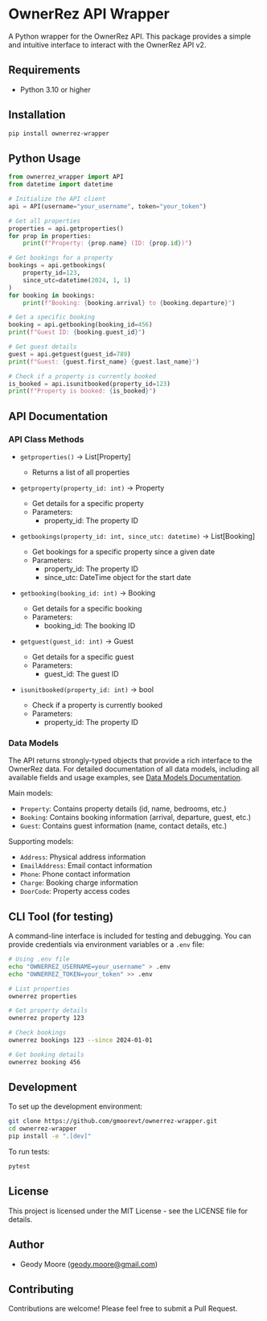 # OwnerRez API Wrapper

A Python wrapper for the OwnerRez API. This package provides a simple and intuitive interface to interact with the OwnerRez API v2.

## Requirements

- Python 3.10 or higher

## Installation

```bash
pip install ownerrez-wrapper
```

## Python Usage

```python
from ownerrez_wrapper import API
from datetime import datetime

# Initialize the API client
api = API(username="your_username", token="your_token")

# Get all properties
properties = api.getproperties()
for prop in properties:
    print(f"Property: {prop.name} (ID: {prop.id})")

# Get bookings for a property
bookings = api.getbookings(
    property_id=123,
    since_utc=datetime(2024, 1, 1)
)
for booking in bookings:
    print(f"Booking: {booking.arrival} to {booking.departure}")

# Get a specific booking
booking = api.getbooking(booking_id=456)
print(f"Guest ID: {booking.guest_id}")

# Get guest details
guest = api.getguest(guest_id=789)
print(f"Guest: {guest.first_name} {guest.last_name}")

# Check if a property is currently booked
is_booked = api.isunitbooked(property_id=123)
print(f"Property is booked: {is_booked}")
```

## API Documentation

### API Class Methods

- `getproperties()` -> List[Property]
  - Returns a list of all properties

- `getproperty(property_id: int)` -> Property
  - Get details for a specific property
  - Parameters:
    - property_id: The property ID

- `getbookings(property_id: int, since_utc: datetime)` -> List[Booking]
  - Get bookings for a specific property since a given date
  - Parameters:
    - property_id: The property ID
    - since_utc: DateTime object for the start date

- `getbooking(booking_id: int)` -> Booking
  - Get details for a specific booking
  - Parameters:
    - booking_id: The booking ID

- `getguest(guest_id: int)` -> Guest
  - Get details for a specific guest
  - Parameters:
    - guest_id: The guest ID

- `isunitbooked(property_id: int)` -> bool
  - Check if a property is currently booked
  - Parameters:
    - property_id: The property ID

### Data Models

The API returns strongly-typed objects that provide a rich interface to the OwnerRez data. For detailed documentation of all data models, including all available fields and usage examples, see [Data Models Documentation](docs/models.md).

Main models:
- `Property`: Contains property details (id, name, bedrooms, etc.)
- `Booking`: Contains booking information (arrival, departure, guest, etc.)
- `Guest`: Contains guest information (name, contact details, etc.)

Supporting models:
- `Address`: Physical address information
- `EmailAddress`: Email contact information
- `Phone`: Phone contact information
- `Charge`: Booking charge information
- `DoorCode`: Property access codes

## CLI Tool (for testing)

A command-line interface is included for testing and debugging. You can provide credentials via environment variables or a `.env` file:

```bash
# Using .env file
echo "OWNERREZ_USERNAME=your_username" > .env
echo "OWNERREZ_TOKEN=your_token" >> .env

# List properties
ownerrez properties

# Get property details
ownerrez property 123

# Check bookings
ownerrez bookings 123 --since 2024-01-01

# Get booking details
ownerrez booking 456
```

## Development

To set up the development environment:

```bash
git clone https://github.com/gmoorevt/ownerrez-wrapper.git
cd ownerrez-wrapper
pip install -e ".[dev]"
```

To run tests:

```bash
pytest
```

## License

This project is licensed under the MIT License - see the LICENSE file for details.

## Author

- Geody Moore (geody.moore@gmail.com)

## Contributing

Contributions are welcome! Please feel free to submit a Pull Request.
